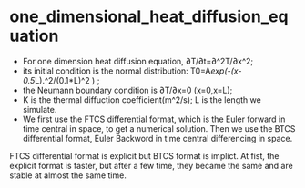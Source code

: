 # one_dimensional_heat_diffusion_equation

- For one dimension heat diffusion equation, ∂T/∂t=∂^2T/∂x^2;
- its initial condition is the normal distribution: T0=A*exp(-(x-0.5*L).^2/(0.1*L)^2 ) ;
- the Neumann boundary condition is ∂T/∂x=0 (x=0,x=L);
- K is the thermal diffuction coefficient(m^2/s); L is the length we simulate.
- We first use the FTCS differential format, which is the Euler forward in time central in space, to get a numerical solution. Then we use the BTCS differential format, Euler Backword in time central differencing in space.

FTCS differential format is explicit but BTCS format is implict. At fist, the explicit format is faster, but after a few time, they became the same and are stable at almost the same time. 
  
